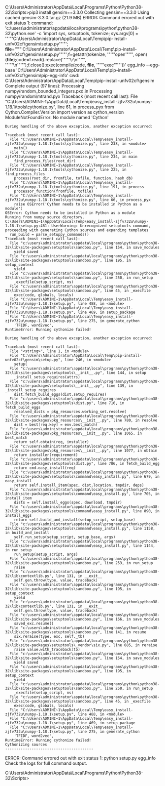 C:\Users\Administrator\AppData\Local\Programs\Python\Python38-32\Scripts>pip3 install gensim==3.3.0
Collecting gensim==3.3.0
  Using cached gensim-3.3.0.tar.gz (21.9 MB)
    ERROR: Command errored out with exit status 1:
     command: 'c:\users\administrator\appdata\local\programs\python\python38-32\python.exe' -c 'import sys, setuptools, tokenize; sys.argv[0] = '"'"'C:\\Users\\Administrator\\AppData\\Local\\Temp\\pip-install-unfv02cf\\gensim\\setup.py'"'"'; __file__='"'"'C:\\Users\\Administrator\\AppData\\Local\\Temp\\pip-install-unfv02cf\\gensim\\setup.py'"'"';f=getattr(tokenize, '"'"'open'"'"', open)(__file__);code=f.read().replace('"'"'\r\n'"'"', '"'"'\n'"'"');f.close();exec(compile(code, __file__, '"'"'exec'"'"'))' egg_info --egg-base 'C:\Users\Administrator\AppData\Local\Temp\pip-install-unfv02cf\gensim\pip-egg-info'
         cwd: C:\Users\Administrator\AppData\Local\Temp\pip-install-unfv02cf\gensim\
    Complete output (97 lines):
    Processing numpy/random\_bounded_integers.pxd.in
    Processing numpy/random\mtrand.pyx
    Traceback (most recent call last):
      File "C:\Users\ADMINI~1\AppData\Local\Temp\easy_install-zjfv732u\numpy-1.18.1\tools\cythonize.py", line 61, in process_pyx
        from Cython.Compiler.Version import version as cython_version
    ModuleNotFoundError: No module named 'Cython'

    During handling of the above exception, another exception occurred:

    Traceback (most recent call last):
      File "C:\Users\ADMINI~1\AppData\Local\Temp\easy_install-zjfv732u\numpy-1.18.1\tools\cythonize.py", line 238, in <module>
        main()
      File "C:\Users\ADMINI~1\AppData\Local\Temp\easy_install-zjfv732u\numpy-1.18.1\tools\cythonize.py", line 234, in main
        find_process_files(root_dir)
      File "C:\Users\ADMINI~1\AppData\Local\Temp\easy_install-zjfv732u\numpy-1.18.1\tools\cythonize.py", line 225, in find_process_files
        process(root_dir, fromfile, tofile, function, hash_db)
      File "C:\Users\ADMINI~1\AppData\Local\Temp\easy_install-zjfv732u\numpy-1.18.1\tools\cythonize.py", line 191, in process
        processor_function(fromfile, tofile)
      File "C:\Users\ADMINI~1\AppData\Local\Temp\easy_install-zjfv732u\numpy-1.18.1\tools\cythonize.py", line 66, in process_pyx
        raise OSError('Cython needs to be installed in Python as a module')
    OSError: Cython needs to be installed in Python as a module
    Running from numpy source directory.
    C:\Users\ADMINI~1\AppData\Local\Temp\easy_install-zjfv732u\numpy-1.18.1\setup.py:461: UserWarning: Unrecognized setuptools command, proceeding with generating Cython sources and expanding templates
      run_build = parse_setuppy_commands()
    Traceback (most recent call last):
      File "c:\users\administrator\appdata\local\programs\python\python38-32\lib\site-packages\setuptools\sandbox.py", line 154, in save_modules
        yield saved
      File "c:\users\administrator\appdata\local\programs\python\python38-32\lib\site-packages\setuptools\sandbox.py", line 195, in setup_context
        yield
      File "c:\users\administrator\appdata\local\programs\python\python38-32\lib\site-packages\setuptools\sandbox.py", line 250, in run_setup
        _execfile(setup_script, ns)
      File "c:\users\administrator\appdata\local\programs\python\python38-32\lib\site-packages\setuptools\sandbox.py", line 45, in _execfile
        exec(code, globals, locals)
      File "C:\Users\ADMINI~1\AppData\Local\Temp\easy_install-zjfv732u\numpy-1.18.1\setup.py", line 488, in <module>
      File "C:\Users\ADMINI~1\AppData\Local\Temp\easy_install-zjfv732u\numpy-1.18.1\setup.py", line 469, in setup_package
      File "C:\Users\ADMINI~1\AppData\Local\Temp\easy_install-zjfv732u\numpy-1.18.1\setup.py", line 275, in generate_cython
        'TFIDF, word2vec',
    RuntimeError: Running cythonize failed!

    During handling of the above exception, another exception occurred:

    Traceback (most recent call last):
      File "<string>", line 1, in <module>
      File "C:\Users\Administrator\AppData\Local\Temp\pip-install-unfv02cf\gensim\setup.py", line 246, in <module>
        setup(
      File "c:\users\administrator\appdata\local\programs\python\python38-32\lib\site-packages\setuptools\__init__.py", line 144, in setup
        _install_setup_requires(attrs)
      File "c:\users\administrator\appdata\local\programs\python\python38-32\lib\site-packages\setuptools\__init__.py", line 139, in _install_setup_requires
        dist.fetch_build_eggs(dist.setup_requires)
      File "c:\users\administrator\appdata\local\programs\python\python38-32\lib\site-packages\setuptools\dist.py", line 716, in fetch_build_eggs
        resolved_dists = pkg_resources.working_set.resolve(
      File "c:\users\administrator\appdata\local\programs\python\python38-32\lib\site-packages\pkg_resources\__init__.py", line 780, in resolve
        dist = best[req.key] = env.best_match(
      File "c:\users\administrator\appdata\local\programs\python\python38-32\lib\site-packages\pkg_resources\__init__.py", line 1065, in best_match
        return self.obtain(req, installer)
      File "c:\users\administrator\appdata\local\programs\python\python38-32\lib\site-packages\pkg_resources\__init__.py", line 1077, in obtain
        return installer(requirement)
      File "c:\users\administrator\appdata\local\programs\python\python38-32\lib\site-packages\setuptools\dist.py", line 786, in fetch_build_egg
        return cmd.easy_install(req)
      File "c:\users\administrator\appdata\local\programs\python\python38-32\lib\site-packages\setuptools\command\easy_install.py", line 679, in easy_install
        return self.install_item(spec, dist.location, tmpdir, deps)
      File "c:\users\administrator\appdata\local\programs\python\python38-32\lib\site-packages\setuptools\command\easy_install.py", line 705, in install_item
        dists = self.install_eggs(spec, download, tmpdir)
      File "c:\users\administrator\appdata\local\programs\python\python38-32\lib\site-packages\setuptools\command\easy_install.py", line 890, in install_eggs
        return self.build_and_install(setup_script, setup_base)
      File "c:\users\administrator\appdata\local\programs\python\python38-32\lib\site-packages\setuptools\command\easy_install.py", line 1158, in build_and_install
        self.run_setup(setup_script, setup_base, args)
      File "c:\users\administrator\appdata\local\programs\python\python38-32\lib\site-packages\setuptools\command\easy_install.py", line 1144, in run_setup
        run_setup(setup_script, args)
      File "c:\users\administrator\appdata\local\programs\python\python38-32\lib\site-packages\setuptools\sandbox.py", line 253, in run_setup
        raise
      File "c:\users\administrator\appdata\local\programs\python\python38-32\lib\contextlib.py", line 131, in __exit__
        self.gen.throw(type, value, traceback)
      File "c:\users\administrator\appdata\local\programs\python\python38-32\lib\site-packages\setuptools\sandbox.py", line 195, in setup_context
        yield
      File "c:\users\administrator\appdata\local\programs\python\python38-32\lib\contextlib.py", line 131, in __exit__
        self.gen.throw(type, value, traceback)
      File "c:\users\administrator\appdata\local\programs\python\python38-32\lib\site-packages\setuptools\sandbox.py", line 166, in save_modules
        saved_exc.resume()
      File "c:\users\administrator\appdata\local\programs\python\python38-32\lib\site-packages\setuptools\sandbox.py", line 141, in resume
        six.reraise(type, exc, self._tb)
      File "c:\users\administrator\appdata\local\programs\python\python38-32\lib\site-packages\setuptools\_vendor\six.py", line 685, in reraise
        raise value.with_traceback(tb)
      File "c:\users\administrator\appdata\local\programs\python\python38-32\lib\site-packages\setuptools\sandbox.py", line 154, in save_modules
        yield saved
      File "c:\users\administrator\appdata\local\programs\python\python38-32\lib\site-packages\setuptools\sandbox.py", line 195, in setup_context
        yield
      File "c:\users\administrator\appdata\local\programs\python\python38-32\lib\site-packages\setuptools\sandbox.py", line 250, in run_setup
        _execfile(setup_script, ns)
      File "c:\users\administrator\appdata\local\programs\python\python38-32\lib\site-packages\setuptools\sandbox.py", line 45, in _execfile
        exec(code, globals, locals)
      File "C:\Users\ADMINI~1\AppData\Local\Temp\easy_install-zjfv732u\numpy-1.18.1\setup.py", line 488, in <module>
      File "C:\Users\ADMINI~1\AppData\Local\Temp\easy_install-zjfv732u\numpy-1.18.1\setup.py", line 469, in setup_package
      File "C:\Users\ADMINI~1\AppData\Local\Temp\easy_install-zjfv732u\numpy-1.18.1\setup.py", line 275, in generate_cython
        'TFIDF, word2vec',
    RuntimeError: Running cythonize failed!
    Cythonizing sources
    ----------------------------------------
ERROR: Command errored out with exit status 1: python setup.py egg_info Check the logs for full command output.

C:\Users\Administrator\AppData\Local\Programs\Python\Python38-32\Scripts>
